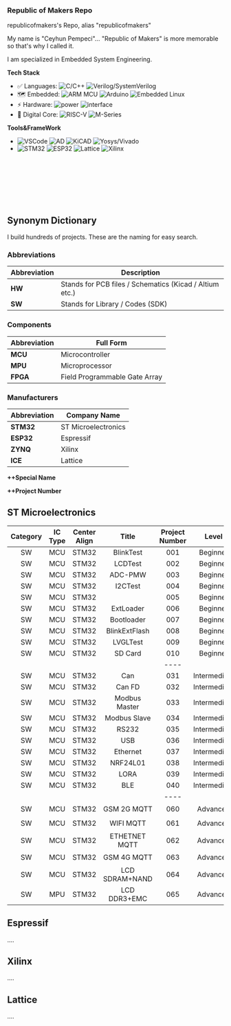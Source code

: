 ### Republic of Makers Repo ###

republicofmakers's Repo, alias "republicofmakers"



My name is "Ceyhun Pempeci"... "Republic of Makers" is more memorable so that's why I called it.


I am specialized in Embedded System Engineering.

**Tech Stack**
* ✅ Languages: ![C/C++](https://img.shields.io/badge/-C/C++-white?style=flat-square&logo=c) 
![Verilog/SystemVerilog](https://img.shields.io/badge/-Verilog/SystemVerilog-white?style=flat-square&logo=V)
* 🗺 Embedded: ![ARM MCU](https://img.shields.io/badge/-MCU-white?style=flat-square&logo=Arm)
![Arduino](https://img.shields.io/badge/-Arduino-white?style=flat-square&logo=Arduino)
![Embedded Linux](https://img.shields.io/badge/-Embedded%20Linux-white?style=flat-square&logo=Linux)
* ⚡ Hardware: ![power](https://img.shields.io/badge/-PowerCircuitryDesign-00629B?style=flat-square)
![interface](https://img.shields.io/badge/-Interfaces-00629B?style=flat-square&logo=IEEE)
* 🚀 Digital Core: 
![RISC-V](https://img.shields.io/badge/-RV32-F6B21A?style=flat-square)
![M-Series](https://img.shields.io/badge/-ARM:M0--M3--M4--M7-76B900?style=flat-square)


**Tools&FrameWork**

* ![VSCode](https://img.shields.io/badge/-VS%20Code-007ACC?style=flat-square&logo=visual-studio-code) 
![AD](https://img.shields.io/badge/-Altium%20Designer-24292E?style=flat-square&logo=Altium%20Designer)
![KiCAD](https://img.shields.io/badge/-KiCad-6C0101?style=flat-square&logo=KiCad)
![Yosys/Vivado](https://img.shields.io/badge/-Yosys/Vivado-pink?style=flat-square)
* ![STM32](https://img.shields.io/badge/-STM32-03234B?style=flat-square&logo=STMicroelectronics) 
![ESP32](https://img.shields.io/badge/-ESP32-282423?style=flat-square&logo=Espressif)
![Lattice](https://img.shields.io/badge/-Lattice-F6B21A?style=flat-square&logo=Xilinx)
![Xilinx](https://img.shields.io/badge/-Xilinx-E01F27?style=flat-square&logo=Xilinx)


<br>
<br>
<br>
<br>
<br>
<br>


## Synonym Dictionary
I build hundreds of projects. These are the naming for easy search.
### Abbreviations

| Abbreviation | Description                             |
|--------------|-----------------------------------------|
| **HW**       | Stands for PCB files / Schematics (Kicad / Altium etc.) |
| **SW**       | Stands for Library / Codes (SDK)        |

### Components

| Abbreviation | Full Form                        |
|--------------|----------------------------------|
| **MCU**      | Microcontroller                  |
| **MPU**      | Microprocessor                   |
| **FPGA**     | Field Programmable Gate Array    |

### Manufacturers

| Abbreviation | Company Name           |
|--------------|------------------------|
| **STM32**    | ST Microelectronics    |
| **ESP32**    | Espressif              |
| **ZYNQ**     | Xilinx                 |
| **ICE**      | Lattice                |


**++Special Name**

**++Project Number**



## ST Microelectronics

|   Category   |   IC Type    | Center Align |    Title      | Project Number|    Level    |  Description                 | Progress      |    Repo Link |
|:------------:|:------------:|:------------:|:------------: |:------------:|:------------:|:-----------------------------|:-------------:|:------------:|
| SW           | MCU          | STM32        |  BlinkTest     |  001         |  Beginner    |  Simple LED control          |  ✅ Done       |[Click](https://github.com/republicofmakers/SW-MCU-STM32-BlinkTest-001)|
| SW           | MCU          | STM32        |  LCDTest        |  002         |  Beginner    |  0.96 Inch LCD              |  ✅ Done       |[Click](https://github.com/republicofmakers/SW-MCU-STM32-LCDTest-002)|
| SW           | MCU          | STM32        |  ADC-PMW       |  003         |  Beginner    |  Potentiometer&Servo         |  ✅ Done       |[Click](https://github.com/republicofmakers/SW-MCU-STM32-ADC-PMW-003) |
| SW           | MCU          | STM32        |  I2CTest       |  004         |  Beginner    |  SHT4X Temp&Hum              |  ✅ Done       |[Click](https://github.com/republicofmakers/SW-MCU-STM32-I2CTest-004) |
| SW           | MCU          | STM32        |                |  005         |  Beginner    |  Winbond SPI Flash           |  ✅ Done       |[Click]() |
| SW           | MCU          | STM32        |  ExtLoader     |  006         |  Beginner    |  Winbond QSPI Flash          |  ✅ Done       |[Click](https://github.com/republicofmakers/SW-MCU-STM32-ExtLoader-006) |
| SW           | MCU          | STM32        |  Bootloader    |  007         |  Beginner    |  Winbond QSPI Flash          |  ✅ Done       |[Click](https://github.com/republicofmakers/SW-MCU-STM32-BootLoader-007) |
| SW           | MCU          | STM32        |  BlinkExtFlash |  008         |  Beginner    |  Winbond QSPI Flash          |  ✅ Done       |[Click](https://github.com/republicofmakers/SW-MCU-STM32-BlinkExtFlash-008) |
| SW           | MCU          | STM32        |  LVGLTest      |  009         |  Beginner    |  Winbond QSPI Flash          |  ✅ Done       |[Click](https://github.com/republicofmakers/SW-MCU-STM32-LVGLTest-009) |
| SW           | MCU          | STM32        |  SD Card       |  010         |  Beginner    |  SD Card Data Logger         |  ✅ Done       |[Click]() |
|              |              |              |                |  ----        |              |                              |                |          |
| SW           | MCU          | STM32        |  Can           |  031         |  Intermediate|                              |  ✅ Done       |[Click]() |
| SW           | MCU          | STM32        |  Can FD        |  032         |  Intermediate|                              |  ✅ Done       |[Click]() |
| SW           | MCU          | STM32        |  Modbus Master |  033         |  Intermediate|                              |  ✅ Done       |[Click]() |
| SW           | MCU          | STM32        |  Modbus Slave  |  034         |  Intermediate|                              |  ✅ Done       |[Click]() |
| SW           | MCU          | STM32        |  RS232         |  035         |  Intermediate|                              |  ✅ Done       |[Click]() |
| SW           | MCU          | STM32        |  USB           |  036         |  Intermediate|                              |  ✅ Done       |[Click]() |
| SW           | MCU          | STM32        |  Ethernet      |  037         |  Intermediate|                              |  ✅ Done       |[Click]() |
| SW           | MCU          | STM32        |  NRF24L01      |  038         |  Intermediate|                              |  ✅ Done       |[Click]() |
| SW           | MCU          | STM32        |  LORA          |  039         |  Intermediate|                              |  ✅ Done       |[Click]() |
| SW           | MCU          | STM32        |  BLE           |  040         |  Intermediate|                              |  ✅ Done       |[Click]() |
|              |              |              |                |  ----        |              |                              |                |          |
| SW           | MCU          | STM32        |  GSM 2G MQTT   |  060         |  Advanced    |                              |⏳Progress      |[Click]() |
| SW           | MCU          | STM32        |  WIFI MQTT     |  061         |  Advanced    |                              |⏳Progress      |[Click]() |
| SW           | MCU          | STM32        |  ETHETNET MQTT |  062         |  Advanced    |                              |⏳Progress      |[Click]() |
| SW           | MCU          | STM32        |  GSM 4G MQTT   |  063         |  Advanced    |                              |⏳Progress      |[Click]() |
| SW           | MCU          | STM32        |  LCD SDRAM+NAND|  064         |  Advanced    |                              |❌NotStarted    |[Click]() |
| SW           | MPU          | STM32        |  LCD DDR3+EMC  |  065         |  Advanced    |                              |❌NotStarted    |[Click]() |

## Espressif


....

## Xilinx


....

## Lattice


....

